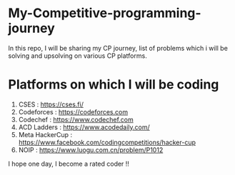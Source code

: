 # My-Competitive-programming-journey
In this repo, I will be sharing my CP journey, list of problems which i will be solving and upsolving on various CP platforms.
# Platforms on which I will be coding
  1. CSES : https://cses.fi/
  2. Codeforces : https://codeforces.com
  3. Codechef : https://www.codechef.com
  4. ACD Ladders : https://www.acodedaily.com/
  5. Meta HackerCup : https://www.facebook.com/codingcompetitions/hacker-cup
  6. NOIP : https://www.luogu.com.cn/problem/P1012

     
I hope one day, I become a rated coder !!
